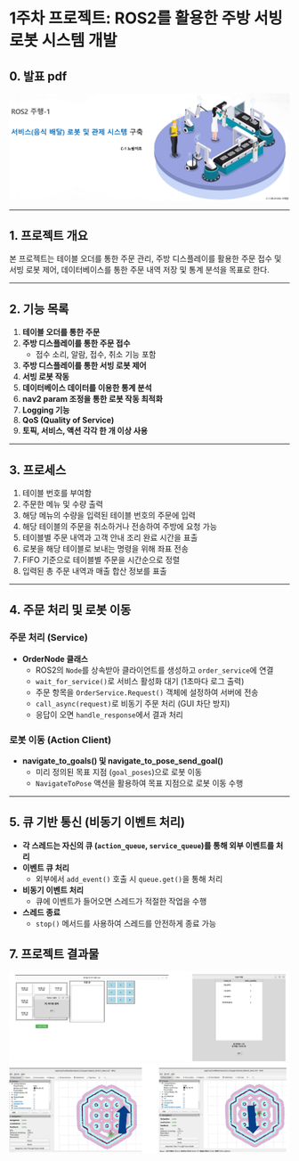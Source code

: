 # 1주차 프로젝트: ROS2를 활용한 주방 서빙로봇 시스템 개발 

## 0. 발표 pdf
[![발표](docs/pdf.png)](docs/그룹C-1조_1주차_주행-1_산출물.pdf)

---
## 1. 프로젝트 개요
본 프로젝트는 테이블 오더를 통한 주문 관리, 주방 디스플레이를 활용한 주문 접수 및 서빙 로봇 제어, 데이터베이스를 통한 주문 내역 저장 및 통계 분석을 목표로 한다.

---
## 2. 기능 목록
1. **테이블 오더를 통한 주문**
2. **주방 디스플레이를 통한 주문 접수**
   - 접수 소리, 알람, 접수, 취소 기능 포함
3. **주방 디스플레이를 통한 서빙 로봇 제어**
4. **서빙 로봇 작동**
5. **데이터베이스 데이터를 이용한 통계 분석**
6. **nav2 param 조정을 통한 로봇 작동 최적화**
7. **Logging 기능**
8. **QoS (Quality of Service)**
9. **토픽, 서비스, 액션 각각 한 개 이상 사용**

---

## 3. 프로세스 
1. 테이블 번호를 부여함
2. 주문한 메뉴 및 수량 출력
3. 해당 메뉴의 수량을 입력된 테이블 번호의 주문에 입력
4. 해당 테이블의 주문을 취소하거나 전송하여 주방에 요청 가능
5. 테이블별 주문 내역과 고객 안내 조리 완료 시간을 표출
6. 로봇을 해당 테이블로 보내는 명령을 위해 좌표 전송
7. FIFO 기준으로 테이블별 주문을 시간순으로 정렬
8. 입력된 총 주문 내역과 매출 합산 정보를 표출

---

## 4. 주문 처리 및 로봇 이동

### 주문 처리 (Service)
- **OrderNode 클래스**
  - ROS2의 `Node`를 상속받아 클라이언트를 생성하고 `order_service`에 연결
  - `wait_for_service()`로 서비스 활성화 대기 (1초마다 로그 출력)
  - 주문 항목을 `OrderService.Request()` 객체에 설정하여 서버에 전송
  - `call_async(request)`로 비동기 주문 처리 (GUI 차단 방지)
  - 응답이 오면 `handle_response`에서 결과 처리

### 로봇 이동 (Action Client)
- **navigate_to_goals() 및 navigate_to_pose_send_goal()**
  - 미리 정의된 목표 지점 (`goal_poses`)으로 로봇 이동
  - `NavigateToPose` 액션을 활용하여 목표 지점으로 로봇 이동 수행

---

## 5. 큐 기반 통신 (비동기 이벤트 처리)
- **각 스레드는 자신의 큐 (`action_queue`, `service_queue`)를 통해 외부 이벤트를 처리**
- **이벤트 큐 처리**
  - 외부에서 `add_event()` 호출 시 `queue.get()`을 통해 처리
- **비동기 이벤트 처리**
  - 큐에 이벤트가 들어오면 스레드가 적절한 작업을 수행
- **스레드 종료**
  - `stop()` 메서드를 사용하여 스레드를 안전하게 종료 가능

## 7. 프로젝트 결과물
![프로세스 흐름](docs/screen1.png)
![두번째](docs/screen2.png)